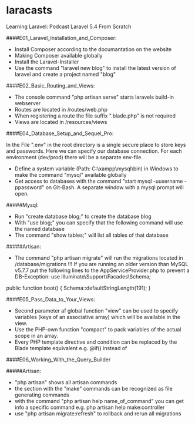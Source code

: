 # laracasts
Learning Laravel: Podcast Laravel 5.4 From Scratch

####E01_Laravel_Installation_and_Composer:

- Install Composer according to the documantation on the website
- Making Composer available globally 
- Install the Laravel-Installer
- Use the command "laravel new blog" to install the latest version of laravel and create a project named "blog"

 
####E02_Basic_Routing_and_Views:
 
 - The console command "php artisan serve" starts laravels build-in webserver
 - Routes are located in /routes/web.php
 - When registering a route the file suffix ".blade.php" is not required
 - Views are located in /resources/views


####E04_Database_Setup_and_Sequel_Pro:

In the File ".env" in the root directory is a single secure place to store keys and passwords. Here we can specify our database connection. For each environment (dev/prod) there will be a separate env-file.

- Define a system variable (Path: C:\xampp\mysql\bin) in Windows to make the command "mysql" available globally
- Get access to databases with the command "start mysql -uusername -ppassword" on Git-Bash. A separate window with a mysql prompt will open.

#####Mysql:
- Run "create database blog;" to create the database blog
- With "use blog;" you can specify that the following command will use the named database
- The command "show tables;" will list all tables of that database

#####Artisan:
- The command "php artisan migrate" will run the migrations located in /database/migrations
!!! If you are running an older version than MySQL v5.7.7 put the following lines to the AppServiceProvider.php to prevent a DB-Exception:
use Illuminate\Support\Facades\Schema;

public function boot()
{
    Schema::defaultStringLength(191);
}

####E05_Pass_Data_to_Your_Views:

- Second parameter af global function "view" can be used to specify variables (keys of an associative array) which will be available in the view.
- Use the PHP-own function "compact" to pack variables of the actual scope in an array.
- Every PHP template directive and condition can be replaced by the Blade template equivalent e.g. @if() instead of <?= if(): ?>

####E06_Working_With_the_Query_Builder

#####Artisan:
- "php artisan" shows all artisan commands
- the section with the "make" commands can be recognized as file generating commands
- with the command "php artisan help name_of_command" you can get info a specific command e.g. php artisan help make:controller
- use "php artisan migrate:refresh" to rollback and rerun all migrations
